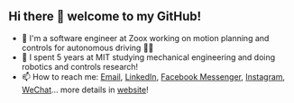 ## Hi there 👋 welcome to my GitHub! 

<!--
**gcfc/gcfc** is a ✨ _special_ ✨ repository because its `README.md` (this file) appears on your GitHub profile.

Here are some ideas to get you started:

- 🔭 I’m currently working on ...
- 🌱 I’m currently learning ...
- 👯 I’m looking to collaborate on ...
- 🤔 I’m looking for help with ...
- 💬 Ask me about ...
- 📫 How to reach me: ...
- 😄 Pronouns: ...
- ⚡ Fun fact: ...
-->

- 🔭 I'm a software engineer at Zoox working on motion planning and controls for autonomous driving 🚗🚗
- 🌱 I spent 5 years at MIT studying mechanical engineering and doing robotics and controls research!
- 📫 How to reach me: [Email](mailto:gcfchen314@gmail.com), [LinkedIn](http://www.linkedin.com/in/gcfchen), [Facebook Messenger](http://www.facebook.com/gcfchen314), [Instagram](http://www.instagram.com/curious.ch3n), [WeChat](https://gcfc.github.io/img/wechat.jpg)... more details in [website](https://gcfc.github.io?s=rm)! 
